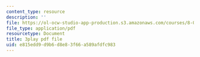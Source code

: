 ```yaml
---
content_type: resource
description: ''
file: https://ol-ocw-studio-app-production.s3.amazonaws.com/courses/8-01sc-classical-mechanics-fall-2016/e815edd9d9b6d8e83f66a589afdfc983_NiCMMn12CIs.pdf
file_type: application/pdf
resourcetype: Document
title: 3play pdf file
uid: e815edd9-d9b6-d8e8-3f66-a589afdfc983
---
```

